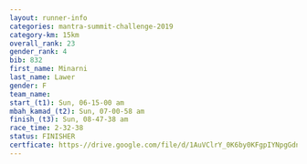 ```yaml
---
layout: runner-info 
categories: mantra-summit-challenge-2019 
category-km: 15km 
overall_rank: 23
gender_rank: 4
bib: 832
first_name: Minarni
last_name: Lawer
gender: F
team_name: 
start_(t1): Sun, 06-15-00 am
mbah_kamad_(t2): Sun, 07-00-58 am
finish_(t3): Sun, 08-47-38 am
race_time: 2-32-38
status: FINISHER
certficate: https-//drive.google.com/file/d/1AuVClrY_0K6by0KFgpIYNpgGdnmTfVBv/view?usp=sharing
---
```

